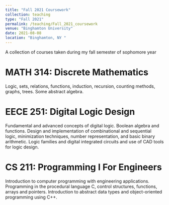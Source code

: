 ```yaml
---
title: "Fall 2021 Coursework"
collection: teaching
type: "Fall 2021"
permalink: /teaching/Fall_2021_coursework
venue: "Binghamton University"
date: 2021-08-08
location: "Binghamton, NY "
---
```


A collection of courses taken during my fall semester of sophomore year


MATH 314: Discrete Mathematics
======
Logic, sets, relations, functions, induction, recursion, counting methods, graphs, trees. Some abstract algebra.


EECE 251: Digital Logic Design
======
Fundamental and advanced concepts of digital logic. Boolean algebra and functions. Design and implementation of combinational and sequential logic, minimization techniques, number representation, and basic binary arithmetic. Logic families and digital integrated circuits and use of CAD tools for logic design.


CS 211: Programming I For Engineers
======
Introduction to computer programming with engineering applications. Programming in the procedural language C, control structures, functions, arrays and pointers. Introduction to abstract data types and object-oriented programming using C++.
